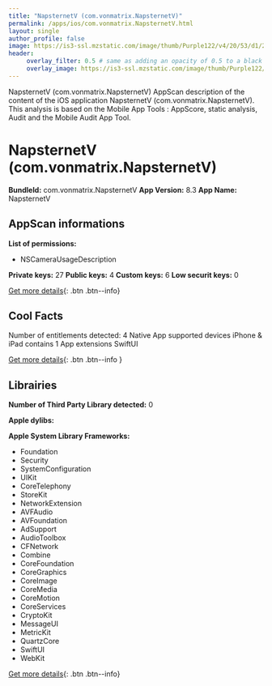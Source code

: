 ```yaml
---
title: "NapsternetV (com.vonmatrix.NapsternetV)"
permalink: /apps/ios/com.vonmatrix.NapsternetV.html
layout: single
author_profile: false
image: https://is3-ssl.mzstatic.com/image/thumb/Purple122/v4/20/53/d1/2053d189-9192-ace1-b7f0-7fc3f220d6b4/AppIcon-0-1x_U007emarketing-0-10-0-85-220.png/512x512bb.jpg
header: 
     overlay_filter: 0.5 # same as adding an opacity of 0.5 to a black background
     overlay_image: https://is3-ssl.mzstatic.com/image/thumb/Purple122/v4/20/53/d1/2053d189-9192-ace1-b7f0-7fc3f220d6b4/AppIcon-0-1x_U007emarketing-0-10-0-85-220.png/512x512bb.jpg
---
```

NapsternetV (com.vonmatrix.NapsternetV) AppScan description of the content of the iOS application NapsternetV (com.vonmatrix.NapsternetV). This analysis is based on the Mobile App Tools : AppScore, static analysis, Audit and the Mobile Audit App Tool.

# NapsternetV (com.vonmatrix.NapsternetV)

**BundleId:** com.vonmatrix.NapsternetV
**App Version:** 8.3
**App Name:** NapsternetV


## AppScan informations 

**List of permissions:** 
- NSCameraUsageDescription
  
  
**Private keys:** 27
**Public keys:** 4
**Custom keys:** 6
**Low securit keys:** 0
  
[Get more details](/pricing.html){: .btn .btn--info}

## Cool Facts

Number of entitlements detected: 4
Native App
supported devices iPhone & iPad
contains 1 App extensions
SwiftUI
  
[Get more details](/pricing.html){: .btn .btn--info }

## Librairies 
**Number of Third Party Library detected:** 0


**Apple dylibs:**


**Apple System Library Frameworks:**
- Foundation
- Security
- SystemConfiguration
- UIKit
- CoreTelephony
- StoreKit
- NetworkExtension
- AVFAudio
- AVFoundation
- AdSupport
- AudioToolbox
- CFNetwork
- Combine
- CoreFoundation
- CoreGraphics
- CoreImage
- CoreMedia
- CoreMotion
- CoreServices
- CryptoKit
- MessageUI
- MetricKit
- QuartzCore
- SwiftUI
- WebKit


  
[Get more details](/pricing.html){: .btn .btn--info}

